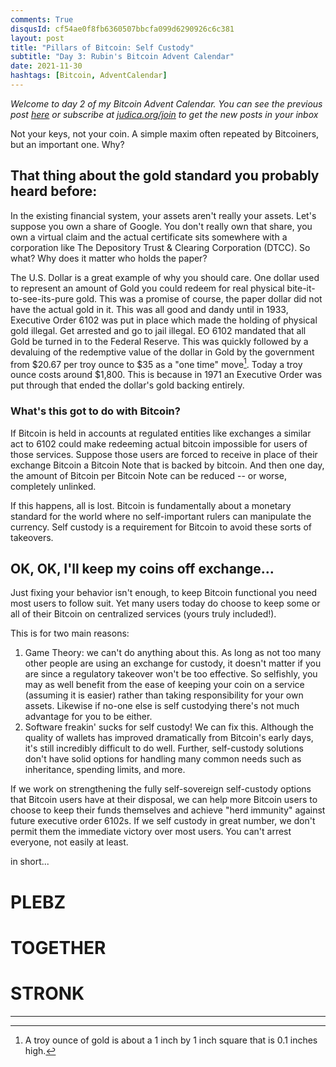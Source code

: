 ```yaml
---
comments: True
disqusId: cf54ae0f8fb6360507bbcfa099d6290926c6c381
layout: post
title: "Pillars of Bitcoin: Self Custody"
subtitle: "Day 3: Rubin's Bitcoin Advent Calendar"
date: 2021-11-30
hashtags: [Bitcoin, AdventCalendar]
---
```



_Welcome to day 2 of my Bitcoin Advent Calendar. You can see the previous post
[here](/bitcoin/2021/11/29/advent-2/) or subscribe at
[judica.org/join](https://judica.org/join) to get the new posts in your inbox_



Not your keys, not your coin. A simple maxim often repeated by Bitcoiners, but
an important one. Why?

## That thing about the gold standard you probably heard before:

In the existing financial system, your assets aren't really your assets. Let's
suppose you own a share of Google. You don't really own that share, you own a
virtual claim and the actual certificate sits somewhere with a corporation like
The Depository Trust & Clearing Corporation (DTCC). So what? Why does it matter
who holds the paper?

The U.S. Dollar is a great example of why you should care. One dollar used to
represent an amount of Gold you could redeem for real physical
bite-it-to-see-its-pure gold. This was a promise of course, the paper dollar did
not have the actual gold in it. This was all good and dandy until in 1933,
Executive Order 6102 was put in place which made the holding of physical gold
illegal. Get arrested and go to jail illegal. EO 6102 mandated that all Gold be
turned in to the Federal Reserve. This was quickly followed by a devaluing of
the redemptive value of the dollar in Gold by the government from $20.67 per
troy ounce to $35 as a "one time" move[^troy]. Today a troy ounce costs around
$1,800. This is because in 1971 an Executive Order was put through that ended
the dollar's gold backing entirely.

### What's this got to do with Bitcoin?

If Bitcoin is held in accounts at regulated entities like exchanges a similar
act to 6102 could make redeeming actual bitcoin impossible for users of those
services. Suppose those users are forced to receive in place of their exchange
Bitcoin a Bitcoin Note that is backed by bitcoin. And then one day, the amount
of Bitcoin per Bitcoin Note can be reduced
-- or worse, completely unlinked.

If this happens, all is lost. Bitcoin is fundamentally about a monetary standard
for the world where no self-important rulers can manipulate the currency. Self
custody is a requirement for Bitcoin to avoid these sorts of takeovers. 

## OK, OK, I'll keep my coins off exchange...
Just fixing your behavior isn't enough, to keep Bitcoin functional you need most
users to follow suit.  Yet many users today do choose to keep some or all of
their Bitcoin on centralized services (yours truly included!). 

This is for two main reasons:

1. Game Theory: we can't do anything about this.  As long as not too many other
people are using an exchange for custody, it doesn't matter if you are since a
regulatory takeover won't be too effective. So selfishly, you may as well
benefit from the ease of keeping your coin on a service (assuming it is easier)
rather than taking responsibility for your own assets. Likewise if no-one else
is self custodying there's not much advantage for you to be either.
2. Software freakin' sucks for self custody! We can fix this. Although the
quality of wallets has improved dramatically from Bitcoin's early days, it's
still incredibly difficult to do well. Further, self-custody solutions don't
have solid options for handling many common needs such as inheritance, spending
limits, and more.

If we work on strengthening the fully self-sovereign self-custody options that
Bitcoin users have at their disposal, we can help more Bitcoin users to choose
to keep their funds themselves and achieve "herd immunity" against future
executive order 6102s. If we self custody in great number, we don't permit them
the immediate victory over most users. You can't arrest everyone, not easily at
least.

in short...

# PLEBZ
# TOGETHER
# STRONK

<hr>

[^troy]: A troy ounce of gold is about a 1 inch by 1 inch square that is 0.1 inches high.